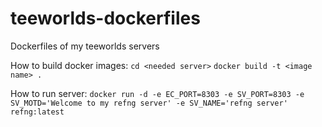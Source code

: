 # teeworlds-dockerfiles
Dockerfiles of my teeworlds servers

How to build docker images:
`cd <needed server>`
`docker build -t <image name> .`

How to run server:
`docker run -d -e EC_PORT=8303 -e SV_PORT=8303 -e SV_MOTD='Welcome to my refng server' -e SV_NAME='refng server' refng:latest`

